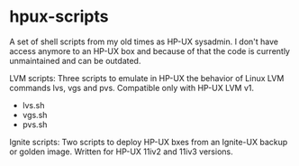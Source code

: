 hpux-scripts
============

A set of shell scripts from my old times as HP-UX sysadmin. I don't have access anymore to an HP-UX box and because of that the code is currently unmaintained and can be outdated. 

LVM scripts: Three scripts to emulate in HP-UX the behavior of Linux LVM commands lvs, vgs and pvs. Compatible only with HP-UX LVM v1.

- lvs.sh
- vgs.sh
- pvs.sh

Ignite scripts: Two scripts to deploy HP-UX bxes from an Ignite-UX backup or golden image. Written for HP-UX 11iv2 and 11iv3 versions.
